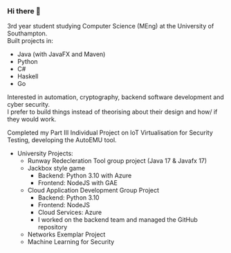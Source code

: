 ### Hi there 👋

3rd year student studying Computer Science (MEng) at the University of Southampton.  
Built projects in:
  - Java (with JavaFX and Maven)
  - Python
  - C#
  - Haskell
  - Go

Interested in automation, cryptography, backend software development and cyber security.  
I prefer to build things instead of theorising about their design and how/ if they would work.

Completed my Part III Individual Project on IoT Virtualisation for Security Testing, developing the AutoEMU tool.

- University Projects:
  - Runway Redecleration Tool group project (Java 17 & Javafx 17)
  - Jackbox style game
    - Backend: Python 3.10 with Azure
    - Frontend: NodeJS with GAE
  - Cloud Application Development Group Project
      - Backend: Python 3.10
      - Frontend: NodeJS
      - Cloud Services: Azure
      - I worked on the backend team and managed the GitHub repository
  - Networks Exemplar Project
  - Machine Learning for Security

<!--
**hurstie16s/hurstie16s** is a ✨ _special_ ✨ repository because its `README.md` (this file) appears on your GitHub profile.

Here are some ideas to get you started:

- 🔭 I’m currently working on ...
- 🌱 I’m currently learning C
- 👯 I’m looking to collaborate on ...
- 🤔 I’m looking for help with ...
- 💬 Ask me about ...
- 📫 How to reach me: ...
- 😄 Pronouns: ...
- ⚡ Fun fact: ...
-->
